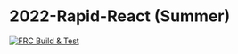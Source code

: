 # 2022-Rapid-React (Summer)

[![FRC Build & Test](https://github.com/AstraeaRobotics/2022-Rapid-React/actions/workflows/frcbuild.yml/badge.svg)](https://github.com/AstraeaRobotics/2022-Rapid-React/actions/workflows/frcbuild.yml)

